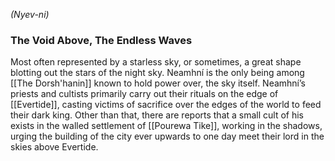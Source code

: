 *(Nyev-ni)*
### The Void Above, The Endless Waves
Most often represented by a starless sky, or sometimes, a great shape blotting out the stars of the night sky. Neamhní is the only being among [[The Dorsh'hanin]] known to hold power over, the sky itself. Neamhní’s priests and cultists primarily carry out their rituals on the edge of [[Evertide]], casting victims of sacrifice over the edges of the world to feed their dark king. Other than that, there are reports that a small cult of his exists in the walled settlement of [[Pourewa Tike]], working in the shadows, urging the building of the city ever upwards to one day meet their lord in the skies above Evertide.